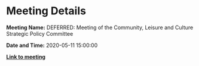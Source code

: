 # Meeting Details

**Meeting Name:** DEFERRED: Meeting of the Community, Leisure and Culture Strategic Policy Committee

**Date and Time:** 2020-05-11 15:00:00

**<a href="https://www.limerick.ie/council/whats-on/meeting-community-leisure-and-culture-strategic-policy-committee-1" target="_blank">Link to meeting</a>**
